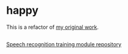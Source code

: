 # happy

This is a refactor of [my original work](https://github.com/hnhaefliger/PersonalAssistant).

##

[Speech recognition training module repository](https://github.com/hnhaefliger/happy_sr)
